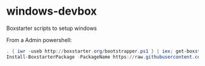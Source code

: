 # windows-devbox
Boxstarter scripts to setup windows


From a Admin powershell:

```powershell
. { iwr -useb http://boxstarter.org/bootstrapper.ps1 } | iex; get-boxstarter -Force
Install-BoxstarterPackage -PackageName https://raw.githubusercontent.com/bltavares/windows-devbox/master/install.ps1 -DisableReboots
```
